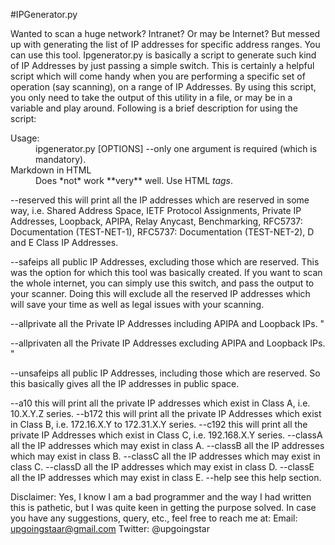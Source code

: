 #IPGenerator.py

Wanted to scan a huge network? Intranet? Or may be Internet? But messed up with generating the list of IP addresses for specific address ranges. You can use this tool.
Ipgenerator.py  is basically a script to generate such kind of IP Addresses by just passing a simple switch. This is certainly a helpful script which will come handy when you are performing a specific set of operation (say scanning), on a range of IP Addresses. By using this script, you only need to take the output of this utility in a file, or may be in a variable and play around. Following is a brief description for using the script:

<dl>
  <dt>Usage:</dt>
  <dd>ipgenerator.py 		[OPTIONS] --only one argument is required (which is mandatory).</dd>

  <dt>Markdown in HTML</dt>
  <dd>Does *not* work **very** well. Use HTML <em>tags</em>.</dd>
</dl>
--reserved	this will print all the IP addresses which are reserved in some way, i.e. Shared Address Space, IETF Protocol Assignments, Private IP Addresses, Loopback, APIPA, Relay Anycast, Benchmarking, RFC5737: Documentation (TEST-NET-1), RFC5737: Documentation (TEST-NET-2), D and E Class IP Addresses.  

--safeips	all public IP Addresses, excluding those which are reserved. This was the option for which this tool was basically created. If you want to scan the whole internet, you can simply use this switch, and pass the output to your scanner. Doing this will exclude all the reserved IP addresses which will save your time as well as legal issues with your scanning.  

--allprivate			all the Private IP Addresses including APIPA and Loopback IPs. "  

--allprivaten			all the Private IP Addresses excluding APIPA and Loopback IPs. "  

--unsafeips	all public IP Addresses, including those which are reserved. So this basically gives all the IP addresses in public space.   

--a10	this will print all the private IP addresses which exist in Class A, i.e. 10.X.Y.Z series. 
--b172	this will print all the private IP Addresses which exist in Class B, i.e. 172.16.X.Y to 172.31.X.Y series.
--c192	this will print all the private IP Addresses which exist in Class C, i.e. 192.168.X.Y series.
--classA				all the IP addresses which may exist in class A.
--classB				all the IP addresses which may exist in class B.
--classC 			all the IP addresses which may exist in class C.
--classD				all the IP addresses which may exist in class D.
--classE				all the IP addresses which may exist in class E.
--help				see this help section.

Disclaimer: Yes, I know I am a bad programmer and the way I had written this is pathetic, but I was quite keen in getting the purpose solved. 
In case you have any suggestions, query, etc., feel free to reach me at:
Email: upgoingstaar@gmail.com
Twitter: @upgoingstar
